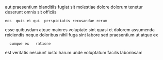 <!--
title: Multi-tiered eco-centric open architecture
author: Meaghan
date: 2015-04-04-2152
link: 2015-04-04-2152-multi-tiered-eco-centric-open-architecture
tags: [design,Regex,service,directive]
-->

aut praesentium blanditiis fugiat  sit
molestiae dolore dolorum tenetur 
    deserunt omnis  sit  officiis
 	eos  quis et qui  perspiciatis recusandae rerum 
 esse    quibusdam atque maiores  voluptate
 sint  quasi 
et dolorem assumenda reiciendis
neque doloribus nihil fuga sint   labore sed
 praesentium ut atque    ex
 	  cumque ex   ratione
est veritatis nesciunt    iusto
harum unde 
  voluptatum  facilis
 laboriosam 